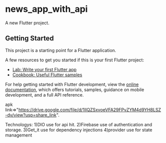 # news_app_with_api

A new Flutter project.

## Getting Started

This project is a starting point for a Flutter application.

A few resources to get you started if this is your first Flutter project:

- [Lab: Write your first Flutter app](https://docs.flutter.dev/get-started/codelab)
- [Cookbook: Useful Flutter samples](https://docs.flutter.dev/cookbook)

For help getting started with Flutter development, view the
[online documentation](https://docs.flutter.dev/), which offers tutorials,
samples, guidance on mobile development, and a full API reference.



apk link=>"https://drive.google.com/file/d/1IlQZSxvoeVFA29FPvZYM4d9YH8LSZ-dv/view?usp=share_link".


Technologys:
1)DIO use for api hit.
2)Firebase use of authentication and storage.
3)Get_it use for dependency injections
4)provider use for state management


